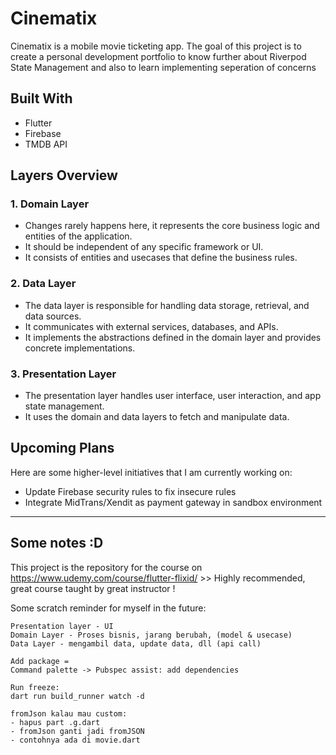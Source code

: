 # Cinematix

Cinematix is a mobile movie ticketing app. The goal of this project is to create a personal development portfolio to know further about Riverpod State Management and also to learn implementing seperation of concerns

## Built With
- Flutter
- Firebase
- TMDB API

## Layers Overview

### 1. Domain Layer
- Changes rarely happens here, it represents the core business logic and entities of the application.
- It should be independent of any specific framework or UI.
- It consists of entities and usecases that define the business rules.

### 2. Data Layer
- The data layer is responsible for handling data storage, retrieval, and data sources.
- It communicates with external services, databases, and APIs.
- It implements the abstractions defined in the domain layer and provides concrete implementations.

### 3. Presentation Layer
- The presentation layer handles user interface, user interaction, and app state management.
- It uses the domain and data layers to fetch and manipulate data.

## Upcoming Plans
Here are some higher-level initiatives that I am currently working on:
- Update Firebase security rules to fix insecure rules
- Integrate MidTrans/Xendit as payment gateway in sandbox environment

---

## Some notes :D
This project is the repository for the course on 
https://www.udemy.com/course/flutter-flixid/ >> Highly recommended, great course taught by great instructor !

Some scratch reminder for myself in the future:
```
Presentation layer - UI
Domain Layer - Proses bisnis, jarang berubah, (model & usecase)
Data Layer - mengambil data, update data, dll (api call)

Add package = 
Command palette -> Pubspec assist: add dependencies

Run freeze:
dart run build_runner watch -d

fromJson kalau mau custom:
- hapus part .g.dart
- fromJson ganti jadi fromJSON
- contohnya ada di movie.dart
```
